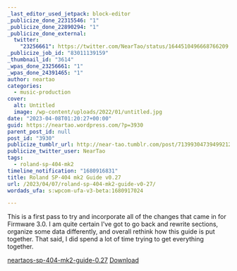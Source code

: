 ```yaml
---
_last_editor_used_jetpack: block-editor
_publicize_done_22315546: "1"
_publicize_done_22890294: "1"
_publicize_done_external:
  twitter:
    "23256661": https://twitter.com/NearTao/status/1644510496668766209
_publicize_job_id: "83011139159"
_thumbnail_id: "3614"
_wpas_done_23256661: "1"
_wpas_done_24391465: "1"
author: neartao
categories:
  - music-production
cover:
  alt: Untitled
  image: /wp-content/uploads/2022/01/untitled.jpg
date: "2023-04-08T01:20:27+00:00"
guid: https://neartao.wordpress.com/?p=3930
parent_post_id: null
post_id: "3930"
publicize_tumblr_url: http://near-tao.tumblr.com/post/713993047394992128
publicize_twitter_user: NearTao
tags:
  - roland-sp-404-mk2
timeline_notification: "1680916831"
title: Roland SP-404 mk2 Guide v0.27
url: /2023/04/07/roland-sp-404-mk2-guide-v0-27/
wordads_ufa: s:wpcom-ufa-v3-beta:1680917024

---
```

This is a first pass to try and incorporate all of the changes that came in for Firmware 3.0. I am quite certain I've got to go back and rewrite sections, organize some data differently, and overall rethink how this guide is put together. That said, I did spend a lot of time trying to get everything together.

[neartaos-sp-404-mk2-guide-0.27](/wp-content/uploads/2023/04/neartaos-sp-404-mk2-guide-0.27.pdf) [Download](/wp-content/uploads/2023/04/neartaos-sp-404-mk2-guide-0.27.pdf)
